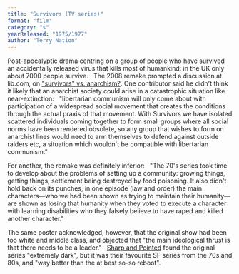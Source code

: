 ```yaml
---
title: "Survivors (TV series)"
format: "film"
category: "s"
yearReleased: "1975/1977"
author: "Terry Nation"
---
```

Post-apocalyptic drama centring on a group of people who  have survived an accidentally released virus that kills most of humankind: in  the UK only about 7000 people survive.
 
The 2008 remake prompted a discussion at lib.com, on <a href="https://libcom.org/forums/theory/survivors-vs-anarchism-30112008"> "survivors" vs. anarchism?</a>. One contributor said he didn't think it likely  that an anarchist society could arise in a catastrophic situation like  near-extinction:
 
"libertarian communism will only come about with  participation of a widespread social movement that creates the conditions  through the actual praxis of that movement. With Survivors we have  isolated scattered individuals coming together to form small groups where all  social norms have been rendered obsolete, so any group that wishes to form on  anarchist lines would need to arm themselves to defend against outside raiders  etc, a situation which wouldn't be compatible with libertarian communism."

For another, the remake was definitely inferior:
 
"The 70's series took time to develop about the problems of  setting up a community: growing things, getting things, settlement being  destroyed by food poisoning. It also didn't hold back on its punches, in one  episode (law and order) the main characters—who we had been shown as trying to  maintain their humanity—are shown as losing that humanity when they voted to  execute a character with learning disabilities who they falsely believe to have  raped and killed another character."

The same poster acknowledged, however, that the original  show had been too white and middle class, and objected that "the main  ideological thrust is that there needs to be a leader."
 
 <a href="https://seesharppress.wordpress.com/2016/04/14/two-nearly-forgotten-great-70s-and-80s-sci-fi-tv-series-now-on-youtube/"> Sharp and Pointed</a> found the original series "extremely dark", but it was  their favourite SF series from the 70s and 80s, and "way better than the at best  so-so reboot".
 
